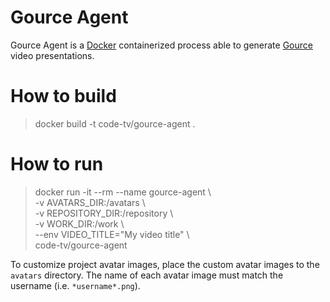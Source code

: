Gource Agent
============

Gource Agent is a [Docker][docker] containerized process able to generate [Gource][gource] 
video presentations.

# How to build
> docker build -t code-tv/gource-agent .  

# How to run
> docker run -it --rm --name gource-agent \  
>     -v AVATARS_DIR:/avatars \  
>     -v REPOSITORY_DIR:/repository \  
>     -v WORK_DIR:/work \  
>     --env VIDEO_TITLE="My video title" \  
>     code-tv/gource-agent

To customize project avatar images, place the custom avatar images to the `avatars` 
directory. The name of each avatar image must match the username (i.e. `*username*.png`).


[docker]: https://www.docker.com
[gource]: https://code.google.com/p/gource
